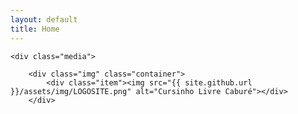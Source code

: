 ```yaml
---
layout: default
title: Home
---
```

<html lang="en">
<body>

    <div class="media">

        <div class="img" class="container">
            <div class="item"><img src="{{ site.github.url }}/assets/img/LOGOSITE.png" alt="Cursinho Livre Caburé"></div>
        </div>
  </div>

</body>



</html>